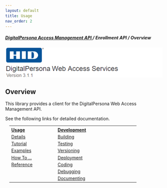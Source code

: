 ```yaml
---
layout: default
title: Usage
nav_order: 2
---
```

##### [DigitalPersona Access Management API ](https://lenhodgeman.github.io/digitalpersona-access-management-api/)/ Enrollment API / Overview  
![](docs/assets/HID-DPAM-svcs.png)  

## Overview

This library provides a client for the DigitalPersona Web Access Management API.

See the following links for detailed documentation.


<table style="width:95%;margin-left:auto;margin-right:auto;">
  <tr>
    <th style="width:20%" ALIGN="left"><A HREF="docs/usage/index.md">Usage</A></th>
    <th style="width:35%" ALIGN="left"><A HREF="docs/development/index.md">Development</A></th>
  </tr>
  <tr>
  <td valign="top" ><A HREF="docs/usage/details.md">Details</A></td>
  <td><A HREF="docs/development/building.md">Building</A></td>
  </tr>
  <tr>
    <td valign="top"><A HREF="docs/usage/tutorial.md">Tutorial</A></td>
    <td valign="top"><A HREF="docs/development/testing.md">Testing</A></td>
  <tr>
    <td valign="top"><A HREF="docs/usage/examples.md">Examples</A></td>
    <td valign="top"><A HREF="docs/development/versioning.md">Versioning</A></td>
  <tr>
    <td valign="top"><A HREF="docs/usage/how-to.md">How To ...</A></td>
    <td valign="top"><A HREF="docs/deploy/deployment.md">Deployment</A></td>
  </tr>
  <tr>
    <td valign="top"><A HREF="docs/usage/reference.md">Reference</A></td>
    <td valign="top"><A HREF="docs/deploy/coding.md">Coding</A></td>
  </tr>  
  <tr>
    <td valign="top">&nbsp;</td>
    <td valign="top"><A HREF="docs/deploy/debugging.md">Debugging</A></td>
    <tr>
      <td valign="top">&nbsp;</td>
      <td valign="top"><A HREF="docs/deploy/documenting.md">Documenting</A></td>
    </tr>        
  </tr>    
</table>
